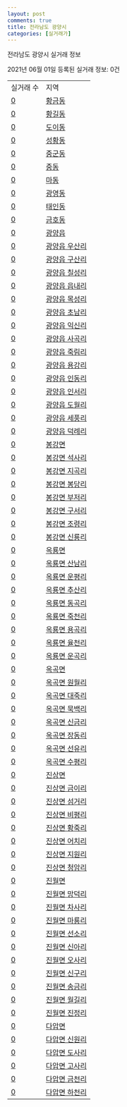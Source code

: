 ```yaml
---
layout: post
comments: true
title: 전라남도 광양시
categories: [실거래가]
---
```


전라남도 광양시 실거래 정보

2021년 06월 01일 등록된 실거래 정보: 0건


<table>
  <tr>
    <td>실거래 수</td>
    <td>지역</td>
  </tr>

  
  <tr>
    <td><a href="4623010100.html">0</a></td>
    <td><a href="4623010100.html">황금동</a></td>
  </tr>
    

  <tr>
    <td><a href="4623010200.html">0</a></td>
    <td><a href="4623010200.html">황길동</a></td>
  </tr>
    

  <tr>
    <td><a href="4623010300.html">0</a></td>
    <td><a href="4623010300.html">도이동</a></td>
  </tr>
    

  <tr>
    <td><a href="4623010400.html">0</a></td>
    <td><a href="4623010400.html">성황동</a></td>
  </tr>
    

  <tr>
    <td><a href="4623010500.html">0</a></td>
    <td><a href="4623010500.html">중군동</a></td>
  </tr>
    

  <tr>
    <td><a href="4623010600.html">0</a></td>
    <td><a href="4623010600.html">중동</a></td>
  </tr>
    

  <tr>
    <td><a href="4623010700.html">0</a></td>
    <td><a href="4623010700.html">마동</a></td>
  </tr>
    

  <tr>
    <td><a href="4623010800.html">0</a></td>
    <td><a href="4623010800.html">광영동</a></td>
  </tr>
    

  <tr>
    <td><a href="4623010900.html">0</a></td>
    <td><a href="4623010900.html">태인동</a></td>
  </tr>
    

  <tr>
    <td><a href="4623011000.html">0</a></td>
    <td><a href="4623011000.html">금호동</a></td>
  </tr>
    

  <tr>
    <td><a href="4623025000.html">0</a></td>
    <td><a href="4623025000.html">광양읍</a></td>
  </tr>
    

  <tr>
    <td><a href="4623025021.html">0</a></td>
    <td><a href="4623025021.html">광양읍 우산리</a></td>
  </tr>
    

  <tr>
    <td><a href="4623025022.html">0</a></td>
    <td><a href="4623025022.html">광양읍 구산리</a></td>
  </tr>
    

  <tr>
    <td><a href="4623025023.html">0</a></td>
    <td><a href="4623025023.html">광양읍 칠성리</a></td>
  </tr>
    

  <tr>
    <td><a href="4623025024.html">0</a></td>
    <td><a href="4623025024.html">광양읍 읍내리</a></td>
  </tr>
    

  <tr>
    <td><a href="4623025025.html">0</a></td>
    <td><a href="4623025025.html">광양읍 목성리</a></td>
  </tr>
    

  <tr>
    <td><a href="4623025026.html">0</a></td>
    <td><a href="4623025026.html">광양읍 초남리</a></td>
  </tr>
    

  <tr>
    <td><a href="4623025027.html">0</a></td>
    <td><a href="4623025027.html">광양읍 익신리</a></td>
  </tr>
    

  <tr>
    <td><a href="4623025028.html">0</a></td>
    <td><a href="4623025028.html">광양읍 사곡리</a></td>
  </tr>
    

  <tr>
    <td><a href="4623025029.html">0</a></td>
    <td><a href="4623025029.html">광양읍 죽림리</a></td>
  </tr>
    

  <tr>
    <td><a href="4623025030.html">0</a></td>
    <td><a href="4623025030.html">광양읍 용강리</a></td>
  </tr>
    

  <tr>
    <td><a href="4623025031.html">0</a></td>
    <td><a href="4623025031.html">광양읍 인동리</a></td>
  </tr>
    

  <tr>
    <td><a href="4623025032.html">0</a></td>
    <td><a href="4623025032.html">광양읍 인서리</a></td>
  </tr>
    

  <tr>
    <td><a href="4623025033.html">0</a></td>
    <td><a href="4623025033.html">광양읍 도월리</a></td>
  </tr>
    

  <tr>
    <td><a href="4623025034.html">0</a></td>
    <td><a href="4623025034.html">광양읍 세풍리</a></td>
  </tr>
    

  <tr>
    <td><a href="4623025035.html">0</a></td>
    <td><a href="4623025035.html">광양읍 덕례리</a></td>
  </tr>
    

  <tr>
    <td><a href="4623031000.html">0</a></td>
    <td><a href="4623031000.html">봉강면</a></td>
  </tr>
    

  <tr>
    <td><a href="4623031021.html">0</a></td>
    <td><a href="4623031021.html">봉강면 석사리</a></td>
  </tr>
    

  <tr>
    <td><a href="4623031022.html">0</a></td>
    <td><a href="4623031022.html">봉강면 지곡리</a></td>
  </tr>
    

  <tr>
    <td><a href="4623031023.html">0</a></td>
    <td><a href="4623031023.html">봉강면 봉당리</a></td>
  </tr>
    

  <tr>
    <td><a href="4623031024.html">0</a></td>
    <td><a href="4623031024.html">봉강면 부저리</a></td>
  </tr>
    

  <tr>
    <td><a href="4623031025.html">0</a></td>
    <td><a href="4623031025.html">봉강면 구서리</a></td>
  </tr>
    

  <tr>
    <td><a href="4623031026.html">0</a></td>
    <td><a href="4623031026.html">봉강면 조령리</a></td>
  </tr>
    

  <tr>
    <td><a href="4623031027.html">0</a></td>
    <td><a href="4623031027.html">봉강면 신룡리</a></td>
  </tr>
    

  <tr>
    <td><a href="4623032000.html">0</a></td>
    <td><a href="4623032000.html">옥룡면</a></td>
  </tr>
    

  <tr>
    <td><a href="4623032021.html">0</a></td>
    <td><a href="4623032021.html">옥룡면 산남리</a></td>
  </tr>
    

  <tr>
    <td><a href="4623032022.html">0</a></td>
    <td><a href="4623032022.html">옥룡면 운평리</a></td>
  </tr>
    

  <tr>
    <td><a href="4623032023.html">0</a></td>
    <td><a href="4623032023.html">옥룡면 추산리</a></td>
  </tr>
    

  <tr>
    <td><a href="4623032024.html">0</a></td>
    <td><a href="4623032024.html">옥룡면 동곡리</a></td>
  </tr>
    

  <tr>
    <td><a href="4623032025.html">0</a></td>
    <td><a href="4623032025.html">옥룡면 죽천리</a></td>
  </tr>
    

  <tr>
    <td><a href="4623032026.html">0</a></td>
    <td><a href="4623032026.html">옥룡면 용곡리</a></td>
  </tr>
    

  <tr>
    <td><a href="4623032027.html">0</a></td>
    <td><a href="4623032027.html">옥룡면 율천리</a></td>
  </tr>
    

  <tr>
    <td><a href="4623032028.html">0</a></td>
    <td><a href="4623032028.html">옥룡면 운곡리</a></td>
  </tr>
    

  <tr>
    <td><a href="4623033000.html">0</a></td>
    <td><a href="4623033000.html">옥곡면</a></td>
  </tr>
    

  <tr>
    <td><a href="4623033021.html">0</a></td>
    <td><a href="4623033021.html">옥곡면 원월리</a></td>
  </tr>
    

  <tr>
    <td><a href="4623033022.html">0</a></td>
    <td><a href="4623033022.html">옥곡면 대죽리</a></td>
  </tr>
    

  <tr>
    <td><a href="4623033023.html">0</a></td>
    <td><a href="4623033023.html">옥곡면 묵백리</a></td>
  </tr>
    

  <tr>
    <td><a href="4623033024.html">0</a></td>
    <td><a href="4623033024.html">옥곡면 신금리</a></td>
  </tr>
    

  <tr>
    <td><a href="4623033025.html">0</a></td>
    <td><a href="4623033025.html">옥곡면 장동리</a></td>
  </tr>
    

  <tr>
    <td><a href="4623033026.html">0</a></td>
    <td><a href="4623033026.html">옥곡면 선유리</a></td>
  </tr>
    

  <tr>
    <td><a href="4623033027.html">0</a></td>
    <td><a href="4623033027.html">옥곡면 수평리</a></td>
  </tr>
    

  <tr>
    <td><a href="4623034000.html">0</a></td>
    <td><a href="4623034000.html">진상면</a></td>
  </tr>
    

  <tr>
    <td><a href="4623034021.html">0</a></td>
    <td><a href="4623034021.html">진상면 금이리</a></td>
  </tr>
    

  <tr>
    <td><a href="4623034022.html">0</a></td>
    <td><a href="4623034022.html">진상면 섬거리</a></td>
  </tr>
    

  <tr>
    <td><a href="4623034023.html">0</a></td>
    <td><a href="4623034023.html">진상면 비평리</a></td>
  </tr>
    

  <tr>
    <td><a href="4623034024.html">0</a></td>
    <td><a href="4623034024.html">진상면 황죽리</a></td>
  </tr>
    

  <tr>
    <td><a href="4623034025.html">0</a></td>
    <td><a href="4623034025.html">진상면 어치리</a></td>
  </tr>
    

  <tr>
    <td><a href="4623034026.html">0</a></td>
    <td><a href="4623034026.html">진상면 지원리</a></td>
  </tr>
    

  <tr>
    <td><a href="4623034027.html">0</a></td>
    <td><a href="4623034027.html">진상면 청암리</a></td>
  </tr>
    

  <tr>
    <td><a href="4623035000.html">0</a></td>
    <td><a href="4623035000.html">진월면</a></td>
  </tr>
    

  <tr>
    <td><a href="4623035021.html">0</a></td>
    <td><a href="4623035021.html">진월면 망덕리</a></td>
  </tr>
    

  <tr>
    <td><a href="4623035022.html">0</a></td>
    <td><a href="4623035022.html">진월면 차사리</a></td>
  </tr>
    

  <tr>
    <td><a href="4623035023.html">0</a></td>
    <td><a href="4623035023.html">진월면 마룡리</a></td>
  </tr>
    

  <tr>
    <td><a href="4623035024.html">0</a></td>
    <td><a href="4623035024.html">진월면 선소리</a></td>
  </tr>
    

  <tr>
    <td><a href="4623035025.html">0</a></td>
    <td><a href="4623035025.html">진월면 신아리</a></td>
  </tr>
    

  <tr>
    <td><a href="4623035026.html">0</a></td>
    <td><a href="4623035026.html">진월면 오사리</a></td>
  </tr>
    

  <tr>
    <td><a href="4623035027.html">0</a></td>
    <td><a href="4623035027.html">진월면 신구리</a></td>
  </tr>
    

  <tr>
    <td><a href="4623035028.html">0</a></td>
    <td><a href="4623035028.html">진월면 송금리</a></td>
  </tr>
    

  <tr>
    <td><a href="4623035029.html">0</a></td>
    <td><a href="4623035029.html">진월면 월길리</a></td>
  </tr>
    

  <tr>
    <td><a href="4623035030.html">0</a></td>
    <td><a href="4623035030.html">진월면 진정리</a></td>
  </tr>
    

  <tr>
    <td><a href="4623036000.html">0</a></td>
    <td><a href="4623036000.html">다압면</a></td>
  </tr>
    

  <tr>
    <td><a href="4623036021.html">0</a></td>
    <td><a href="4623036021.html">다압면 신원리</a></td>
  </tr>
    

  <tr>
    <td><a href="4623036022.html">0</a></td>
    <td><a href="4623036022.html">다압면 도사리</a></td>
  </tr>
    

  <tr>
    <td><a href="4623036023.html">0</a></td>
    <td><a href="4623036023.html">다압면 고사리</a></td>
  </tr>
    

  <tr>
    <td><a href="4623036024.html">0</a></td>
    <td><a href="4623036024.html">다압면 금천리</a></td>
  </tr>
    

  <tr>
    <td><a href="4623036025.html">0</a></td>
    <td><a href="4623036025.html">다압면 하천리</a></td>
  </tr>
    


</table>
    
